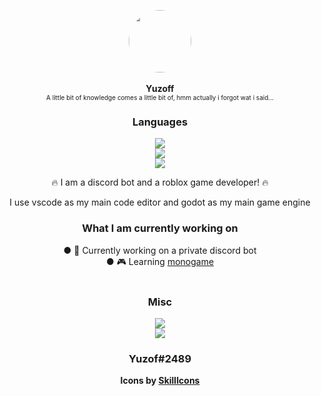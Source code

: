 <p align="center">
  <img width="100" style="border-radius: 50%" src="https://avatars.githubusercontent.com/u/76404657?s=512&v=4">
  <br>
  <br>
  <b>Yuzoff</b>
  <br>
  <span style="font-size:10px;!important">A little bit of knowledge comes a little bit of, hmm actually i forgot wat i said...</span>
</p>


<div align="center">
  <h3>Languages</h1>
<img src="https://skillicons.dev/icons?i=js,html,css,cs"></img>
<br/>
<img src="https://skillicons.dev/icons?i=nodejs,java,dart,typescript"></img>
<br/>
<img src="https://skillicons.dev/icons?i=lua,python,cpp"></img>

🔥 I am a discord bot and a roblox game developer! 🔥
  
I use vscode as my main code editor
and godot as my main game engine

<h3>What I am currently working on</h1>
● 🤖 Currently working on a private discord bot
<br/>
● 🎮 Learning <a href="https://www.monogame.net/">monogame</a>
<br/>
<br/>
  <h3>Misc</h1>
<img src="https://skillicons.dev/icons?i=discord,heroku,blender,cloudflare"></img>
<br/>
<img src="https://skillicons.dev/icons?i=figma,gcp,maven,vscode,visualstudio,dotnet"></img>

<h3>Yuzof#2489</h3>
<b>Icons by <a href="https://skillicons.dev">SkillIcons</a></b>
<br/>
</div>


<br/>
<br/>
